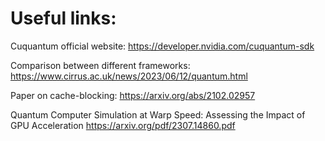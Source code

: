 # Useful links:

Cuquantum official website:
https://developer.nvidia.com/cuquantum-sdk

Comparison between different frameworks:
https://www.cirrus.ac.uk/news/2023/06/12/quantum.html

Paper on cache-blocking:
https://arxiv.org/abs/2102.02957

Quantum Computer Simulation at Warp Speed: Assessing the Impact of GPU Acceleration
https://arxiv.org/pdf/2307.14860.pdf

